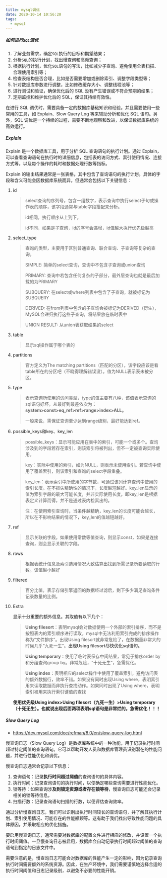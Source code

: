 ```yaml
---
title: mysql调优
date: 2020-10-14 10:56:20
tags:
  - mysql
---
```


##### 如何进行`SQL`调优

1. 了解业务需求，确定`SQL`执行的目标和期望结果；
2. 分析`SQL`的执行计划，找出慢查询和高频查询；
3. 根据执行计划，优化`SQL`语句的写法，比如减少子查询、避免使用全表扫描、合理使用索引等；
4. 检查表结构是否合理，比如是否需要增加或删除索引、调整字段类型等；
5. 针对数据库参数进行调整，比如修改缓存大小、调整线程池等；
6. 进行测试和验证，确保优化后的 SQL 没有产生错误或不符合预期的结果；
7. 定期监控和维护优化后的 SQL，保证其持续有效性。

在进行 SQL 调优时，需要具备一定的数据库基础知识和经验，并且需要使用一些常用的工具，如 Explain、Slow Query Log 等来辅助分析和优化 SQL 语句。另外，SQL 调优是一个持续的过程，需要不断地观察和改进，以保证数据库系统的高效运行。



##### Explain

Explain 是一个数据库工具，用于分析 SQL 查询语句的执行计划。通过 Explain，可以查看查询语句在执行时的详细信息，包括表的访问方式、索引使用情况、连接方式等，以及每个操作的耗时和数据处理行数等指标。

Explain 的输出结果通常是一张表格，其中包含了查询语句的执行计划。具体的字段和含义可能会因数据库系统而异，但通常会包括以下关键信息：

1. id

   > select查询的序列号，包含一组数字，表示查询中执行select子句或操作表的顺序，该字段通常与table字段搭配来分析。
   >
   > id相同，执行顺序从上到下。
   >
   > id不同，如果是子查询，id的序号会递增，id值越大执行优先级越高

2. select_type

   > 查询的类型，主要用于区别普通查询、联合查询、子查询等复杂的查询。
   >
   > SIMPLE: 简单的select查询，查询中不包含子查询或union查询
   >
   > PRIMARY: 查询中若包含任何复杂的子部分，最外层查询也就是最后加载的为PRIMARY
   >
   > SUBQUERY: 在select或where列表中包含了子查询，就被标记为SUBQUERY
   >
   > DERIVED: 在from列表中包含的子查询会被标记为DERIVED（衍生），MySQL会递归执行这些子查询，将结果放在临时表中
   >
   > UNION RESULT: 从union表获取结果的select

3. table

   > 显示sql操作属于哪个表的

4. partitions

   > 官方定义为The matching partitions（匹配的分区），该字段应该是看table所在的分区吧（不晓得理解错误没）。值为NULL表示表未被分区。

5. type

   > 表示查询所使用的访问类型，type的值主要有八种，该值表示查询的sql语句好坏，从最好到最差依次为：**system>const>eq_ref>ref>range>index>ALL。**
   >
   > 一般来说，需保证查询至少达到range级别，最好能达到ref。

6. possible_keys和key、key_len

   > possible_keys：显示可能应用在表中的索引，可能一个或多个。查询涉及到的字段若存在索引，则该索引将被列出，但不一定被查询实际使用。
   >
   > key：实际中使用的索引，如为NULL，则表示未使用索引。若查询中使用了覆盖索引，则该索引和查询的select字段重叠。
   >
   > key_len：表示索引中所使用的字节数，可通过该列计算查询中使用的索引长度。在不损失精确性的情况下，长度越短越好。key_len显示的值为索引字段的最大可能长度，并非实际使用长度，即key_len是根据表定义计算而得，并不是通过表内检索出的。
   >
   > 注：在使用索引查询时，当条件越精确，key_len的长度可能会越长，所以在不影响结果的情况下，key_len的值越短越好。

7. ref

   > 显示关联的字段。如果使用常数等值查询，则显示const，如果是连接查询，则会显示关联的字段。

8. rows

   > 根据表统计信息及索引选用情况大致估算出找到所需记录所要读取的行数。该值越小越好

9. filtered

   > 百分比值，表示存储引擎返回的数据经过滤后，剩下多少满足查询条件记录数量的比例。

10. Extra

    显示十分重要的额外信息。其取值有以下几个：

    > **Using filesort**：表明mysql会对数据使用一个外部的索引排序，而不是按照表内的索引顺序进行读取。mysql中无法利用索引完成的排序操作称为“文件排序”。出现Using filesort就非常危险了，在数据量非常大的时候几乎“九死一生”。**出现Using filesort尽快优化sql语句。**
    >
    > **Using temporary**：使用了临时表保存中间结果，常见于排序order by和分组查询group by。非常危险，“十死无生”，急需优化。
    >
    > **Using index**：表明相应的select操作中使用了覆盖索引，避免访问表的额外数据行，效率不错。如果没有同时出现Using where，表明索引用来读取数据而非执行查找动作。如果同时出现了Using where，表明索引被用来执行索引键值的查找

    **使用优先级Using index>Using filesort（九死一生）>Using temporary（十死无生）。也就说出现后面两项表明sql语句是非常烂的，急需优化！！！**



##### Slow Query Log

* https://dev.mysql.com/doc/refman/8.0/en/slow-query-log.html

慢查询日志（Slow Query Log）是数据库系统中的一种功能，用于记录执行时间超过特定阈值的查询语句。它可以帮助开发人员和数据库管理员识别潜在的性能问题，并进行性能优化和调优。

慢查询日志通常会记录以下信息：

1. 查询语句：记录**执行时间超过阈值**的查询语句的具体内容。
2. 执行时间：记录查询语句的执行时间，以便确定哪些查询需要进行性能优化。
3. 锁等待：如果查询涉**及到锁定资源或者存在锁等待**，慢查询日志可能还会记录相关的锁等待信息。
4. 扫描行数：记录查询语句扫描的行数，以便评估查询效率。

通过分析慢查询日志，我们可以识别出执行时间较长的查询语句，并了解其执行计划、索引使用情况、可能存在的性能瓶颈等。这有助于我们找出导致性能问题的具体原因，并采取相应的优化措施。

要启用慢查询日志，通常需要对数据库的配置文件进行相应的修改，并设置一个执行时间阈值。一旦慢查询日志被启用，数据库会自动记录执行时间超过阈值的查询语句到指定的日志文件中。

需要注意的是，慢查询日志可能会对数据库的性能产生一定的影响，因为记录查询执行时间需要额外的系统资源。因此，在生产环境中，我们需要谨慎地选择合适的执行时间阈值和日志记录级别，以避免不必要的性能开销。

